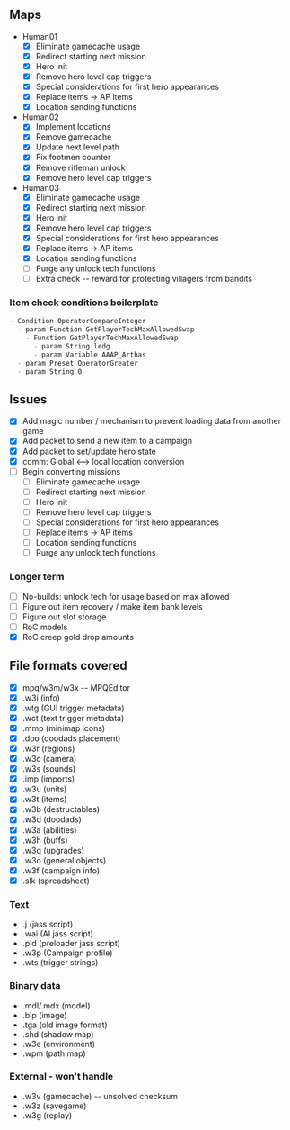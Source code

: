 ## Maps
* Human01
  - [x] Eliminate gamecache usage
  - [x] Redirect starting next mission
  - [x] Hero init
  - [x] Remove hero level cap triggers
  - [x] Special considerations for first hero appearances
  - [x] Replace items -> AP items
  - [x] Location sending functions
* Human02
  - [x] Implement locations
  - [x] Remove gamecache
  - [x] Update next level path
  - [x] Fix footmen counter
  - [x] Remove rifleman unlock
  - [x] Remove hero level cap triggers
* Human03
  - [x] Eliminate gamecache usage
  - [x] Redirect starting next mission
  - [x] Hero init
  - [x] Remove hero level cap triggers
  - [x] Special considerations for first hero appearances
  - [x] Replace items -> AP items
  - [x] Location sending functions
  - [ ] Purge any unlock tech functions
  - [ ] Extra check -- reward for protecting villagers from bandits

### Item check conditions boilerplate
```markdown
- Condition OperatorCompareInteger
  - param Function GetPlayerTechMaxAllowedSwap
    - Function GetPlayerTechMaxAllowedSwap
      - param String ledg
      - param Variable AAAP_Arthas
  - param Preset OperatorGreater
  - param String 0
```

## Issues
- [x] Add magic number / mechanism to prevent loading data from another game
- [x] Add packet to send a new item to a campaign
- [x] Add packet to set/update hero state
- [x] comm: Global <--> local location conversion
- [ ] Begin converting missions
  - [ ] Eliminate gamecache usage
  - [ ] Redirect starting next mission
  - [ ] Hero init
  - [ ] Remove hero level cap triggers
  - [ ] Special considerations for first hero appearances
  - [ ] Replace items -> AP items
  - [ ] Location sending functions
  - [ ] Purge any unlock tech functions

### Longer term
- [ ] No-builds: unlock tech for usage based on max allowed
- [ ] Figure out item recovery / make item bank levels
- [ ] Figure out slot storage
- [ ] RoC models
- [x] RoC creep gold drop amounts

## File formats covered
- [x] mpq/w3m/w3x -- MPQEditor
- [x] .w3i (info)
- [x] .wtg (GUI trigger metadata)
- [x] .wct (text trigger metadata)
- [x] .mmp (minimap icons)
- [x] .doo (doodads placement)
- [x] .w3r (regions)
- [x] .w3c (camera)
- [x] .w3s (sounds)
- [x] .imp (imports)
- [x] .w3u (units)
- [x] .w3t (items)
- [x] .w3b (destructables)
- [x] .w3d (doodads)
- [x] .w3a (abilities)
- [x] .w3h (buffs)
- [x] .w3q (upgrades)
- [x] .w3o (general objects)
- [x] .w3f (campaign info)
- [x] .slk (spreadsheet)

### Text
* .j (jass script)
* .wai (AI jass script)
* .pld (preloader jass script)
* .w3p (Campaign profile)
* .wts (trigger strings)

### Binary data
* .mdl/.mdx (model)
* .blp (image)
* .tga (old image format)
* .shd (shadow map)
* .w3e (environment)
* .wpm (path map)

### External - won't handle
* .w3v (gamecache) -- unsolved checksum
* .w3z (savegame)
* .w3g (replay)
